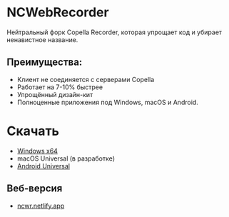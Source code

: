 # NCWebRecorder
Нейтральный форк Copella Recorder, которая упрощает код и убирает ненавистное название.
## Преимущества:
- Клиент не соединяется с серверами Copella
- Работает на 7-10% быстрее
- Упрощённый дизайн-кит
- Полноценные приложения под Windows, macOS и Android.
# Скачать
- [Windows x64](https://kektris.github.io/ncwr/NCRecorder.zip)
- macOS Universal (в разработке)
- [Android Universal](https://kektris.github.io/ncwr/NCRecorder.apk)
## Веб-версия
- [ncwr.netlify.app](https://ncwr.netlify.app)
